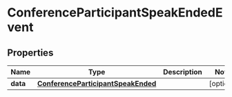 

# ConferenceParticipantSpeakEndedEvent


## Properties

| Name | Type | Description | Notes |
|------------ | ------------- | ------------- | -------------|
|**data** | [**ConferenceParticipantSpeakEnded**](ConferenceParticipantSpeakEnded.md) |  |  [optional] |



